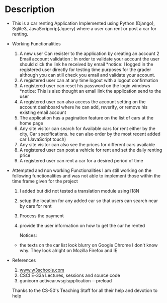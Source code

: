 # Description
- This is a car renting Application Implemented using Python (Django), Sqlite3, JavaScripcrip(Jquery) where a user can rent or post a car for renting.
- Working Functionalities 
	1. 	A new user Can resister to the application by creating an account 
	2 Email account validation : In order to validate your account the user should click the link he received by email
		*notice: I logged in the registered user directly for testing time purposes for the grader although you can still check you email and validate your account.  
	3. A registered user can at any time logout with a logout confirmation
	4. A registered user can reset his password on the login windows
	    *notice: This is also thought an email link the application send to the user 
	5. A registered user can also access the account setting on the account dashboard where he can add, reverify, or remove his existing email account 
	6. The application has a pagination feature on the list of cars at the home page 
	7. Any site visitor can search for Available cars for rent either by the city, Car specifications. he can also order by the most recent added car (JavaScript touch) 
	8. Any site visitor can also see the prices for different cars available 
	10. A registered user can post a vehicle for rent and set the daily renting price 
	11. A registered user can rent a car for a desired period of time 

- Attempted and non working Functionalities
	I am still working on the following functionalities and was not able to implement those within the time frame given for the project
	1. I added but did not tested a translation module using I18N
	2. setup the location for any added car so that users can search near by cars for rent 
	3. Process the payment 
	4. provide the user information on how to get the car he rented 

		Notices: 
	- the texts on the car list look blurry on Google Chrome I don't know why. They look alright on Mozilla Firefox and IE  

- References
  1. www.w3schools.com
  2. CSCI E-33a Lectures, sessions and source code
  3. gunicorn activcar.wsgi:application --preload
  
  
  Thanks to the CS-50's Teaching Staff for all their help and devotion to help 
